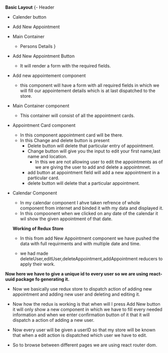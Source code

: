 **Basic Layout**
{- Header
  - Calender button
  - Add New Appointment

- Main Container
  - Persons Details
}

- Add New Appointment Button
  - It will render a form with the required fields.

- Add new appointement component
  - this component will have a form with all required fields in which we will fill our appointement details which is at last dispatched to the store.
  
- Main Container component
  - This container will consist of all the appointment cards.

- Appointment Card component
  - In this component appointment card will be there.
  - In this Change and delete button is present
    - Delete button will delete that particular entry of appointment.
    - Change button will give you the input to edit your first name,last name and location.
       - In this we are not allowing user to edit the appointments as of we are giving the user to add and delete a appointmnet.
    - add button at appointment field will add a new appointment in a particular card.
    - delete button will delete that a particular appointment.

- Calendar Component
  - In my calendar component I ahve taken refrence of whole component from internet and binded it with my data and displayed it.
  - In this compoonent when we clicked  on any date of the calendar it wil show the given appointment of that date.

  **Working of Redux Store**
  - In this from add New Appointment component we have pushed the data with full requirments and with multiple date and time.

  - we had made deleteUser,editUser,deleteAppointment,addAppointment reducers to apply their work.

**Now here we have to give a unique id to every user so we are using react-uuid package fo generating it.**


- Now we basically use redux store to dispatch action of adding new appointment and adding new user and deleting and editing it.

- Now how the redux is working is that when will I press Add New button it will only show a new component in which we have to fill every needed information and when we enter confirmation button of it that it will dispatch a action of adding a new user.

- Now every user will be given a userID so that my store will be known that when a edit action is dispatched which user we have to edit. 

- So to browse between different pages we are using react router dom.